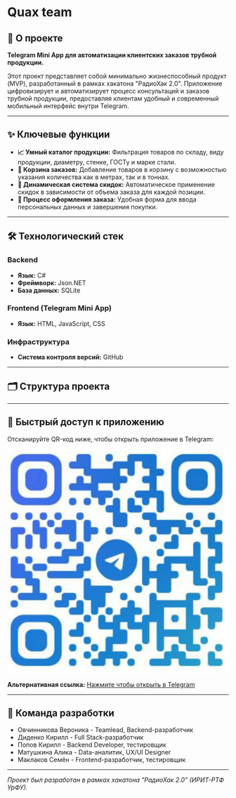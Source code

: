 # Quax team

## 🚀 О проекте

**Telegram Mini App для автоматизации клиентских заказов трубной продукции.**

Этот проект представляет собой минимально жизнеспособный продукт (MVP), разработанный в рамках хакатона "РадиоХак 2.0". Приложение цифровизирует и автоматизирует процесс консультаций и заказов трубной продукции, предоставляя клиентам удобный и современный мобильный интерфейс внутри Telegram.

---

## ✨ Ключевые функции

*   **📈 Умный каталог продукции:** Фильтрация товаров по складу, виду продукции, диаметру, стенке, ГОСТу и марке стали.
*   **🛒 Корзина заказов:** Добавление товаров в корзину с возможностью указания количества как в метрах, так и в тоннах.
*   **💎 Динамическая система скидок:** Автоматическое применение скидок в зависимости от объема заказа для каждой позиции.
*   **📝 Процесс оформления заказа:** Удобная форма для ввода персональных данных и завершения покупки.

---

## 🛠️ Технологический стек

### Backend
*   **Язык:** C#
*   **Фреймворк:** Json.NET
*   **База данных:** SQLite

### Frontend (Telegram Mini App)
*   **Язык:** HTML, JavaScript, CSS
### Инфраструктура
*   **Система контроля версий:** GitHub

---

## 🗂️ Структура проекта

---

## 🔗 Быстрый доступ к приложению
Отсканируйте QR-код ниже, чтобы открыть приложение в Telegram:

![QR-код для Telegram Mini App](qrcode.jpg)

**Альтернативная ссылка:** [Нажмите чтобы открыть в Telegram](https://t.me/TMKShop_bot)

---
## 👥 Команда разработки

*   Овчинникова Вероника - Teamlead, Backend-разработчик
*   Диденко Кирилл - Full Stack-разработчик
*   Попов Кирилл - Backend Developer, тестировщик 
*   Матушкина Алика - Data-аналитик, UX/UI Designer
*   Маклаков Семён - Frontend-разработчик, тестировщик
---
*Проект был разработан в рамках хакатона "РадиоХак 2.0" (ИРИТ-РТФ УрФУ).*
